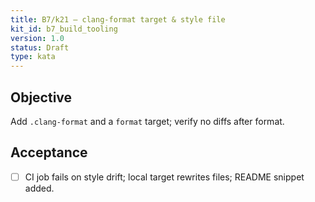 ```yaml
---
title: B7/k21 — clang-format target & style file
kit_id: b7_build_tooling
version: 1.0
status: Draft
type: kata
---
```

## Objective
Add `.clang-format` and a `format` target; verify no diffs after format.
## Acceptance
- [ ] CI job fails on style drift; local target rewrites files; README snippet added.
